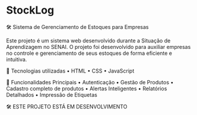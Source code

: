 # StockLog

🛠️ Sistema de Gerenciamento de Estoques para Empresas

Este projeto é um sistema web desenvolvido durante a Situação de Aprendizagem no SENAI.
O projeto foi desenvolvido para auxiliar empresas no controle e gerenciamento de seus estoques de forma eficiente e intuitiva. 

🔧 Tecnologias utilizadas
 • HTML
 • CSS
 • JavaScript

🔐 Funcionalidades Principais
 • Autenticação
 • Gestão de Produtos
 • Cadastro completo de produtos
 • Alertas Inteligentes 
 • Relatórios Detalhados
 • Impressão de Etiquetas

🛠️ ESTE PROJETO ESTÁ EM DESENVOLVIMENTO
